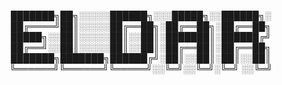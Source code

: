 <div align="center"> 
  
  ███████╗██╗░░░░░██████╗░░░█████╗░░██████╗░  
  ██╔════╝██║░░░░░██╔══██╗░██╔══██╗░██╔══██╗  
  █████╗░░██║░░░░░██║░░██║░███████║░██████╔╝     
  ██╔══╝░░██║░░░░░██║░░██║░██╔══██║░██╔══██╗  
  ███████╗███████╗██████╔╝░██║░░██║░██║░░██║  
  ╚══════╝╚══════╝╚═════╝░░╚═╝░░╚═╝░╚═╝ ░░╚═╝  
</div>   
<div align="center"> 
  
</div>   
<!--    
<div align="center">
  <img src="https://github.com/eldar-05/justcoolpic/blob/main/red-polygon.gif" width="200" />
  &nbsp;
  <img src="https://github.com/eldar-05/justcoolpic/blob/main/retro.gif" width="200" />
  &nbsp;
  <img src="https://github.com/eldar-05/justcoolpic/blob/main/tovarish-stalin.gif" width="200" />
</div>  
<!--
#### *it was destined to be here*  
---

<!--
# 🌐 Transmission  
[🔗 INSTA](https://www.instagram.com/eldar.xc/)  
[📡 PORFOLIO](https://sites.google.com/view/eldar-portfolio/home)   
[👻 ANOTHER PORTFOLIO](https://www.404media.co/)  
[👾 More about me](https://eldar-05.github.io/more_about_me/)  


---
  <div align="center">  
  <a href="https://eldar-05.github.io/LTnso52/">
    <img src="https://github.com/eldar-05/justcoolpic/blob/main/Click_here_button.png" alt="Your Screenshot" width="200" />
  </a>  
</div>  
  
### ⚙️ My pet-projects   
  
✩ [xTransaction](https://eldar-05.github.io/x.transaction)  
[EncoderSite](https://eldar-05.github.io/passwordEnoderSite)  
[GAME SITE WITH TROJANS(joke)](https://eldar-05.github.io/webdesign-final)  
[brain rot game](https://eldar-05.github.io/box-sugar-crush/)  
✩ [Ala-Lib library java + front + database](https://github.com/eldar-05/alalib)  
[blojji front + java](https://github.com/eldar-05/blojji)  
[Black-Jack with java + front](https://github.com/eldar-05/blackjack2.0)  
[Calculator with HTML](https://eldar-05.github.io/calculator-project-pro/)  
[Sea Battlle](https://github.com/eldar-05/sea-battle/tree/main)  
[Social Network](https://eldar-05.github.io/bookface/)  
[Cripto.kg](https://eldar-05.github.io/cripto.kg/)  
[Financial Manager App](https://github.com/eldar-05/financeManagerApp)  
[Поле Чудес - console](https://github.com/eldar-05/polechudes)   
✩ [Bishkek City](https://eldar-05.github.io/bishkek-city/)  
✩ [Game Theory](https://github.com/eldar-05/game-theory/tree/main)  
[ORT math part](https://eldar-05.github.io/ort)  
✩ [200 projects idea](https://eldar-05.github.io/200-pet)  

---
### 👤 Public profiles:
[Monkey Type](https://monkeytype.com/profile/ELdar0)  
[LeetCode](https://leetcode.com/u/eldar_05)  
[Codeforces](https://codeforces.com/profile/eldar.xc)  

⚠️ *The world is built on patterns. Some are meant to be rewritten.*  
